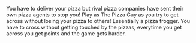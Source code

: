 You have to deliver your pizza but rival pizza companies have sent their own pizza agents to stop you! Play as The Pizza Guy as you try to get across without losing your pizza to others! Essentially a pizza frogger. You have to cross without getting touched by the pizzas, everytime you get across you get points and the game gets harder.
